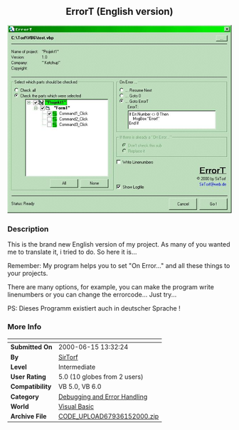 ﻿<div align="center">

## ErrorT \(English version\)

<img src="PIC2000615739543261.JPG">
</div>

### Description

This is the brand new English version of my project. As many of you wanted me to translate it, i tried to do. So here it is...

Remember: My program helps you to set "On Error..." and all these things to your projects.

There are many options, for example, you can make the program write linenumbers or you can change the errorcode... Just try...

PS: Dieses Programm existiert auch in deutscher Sprache !
 
### More Info
 


<span>             |<span>
---                |---
**Submitted On**   |2000-06-15 13:32:24
**By**             |[SirTorf](https://github.com/Planet-Source-Code/PSCIndex/blob/master/ByAuthor/sirtorf.md)
**Level**          |Intermediate
**User Rating**    |5.0 (10 globes from 2 users)
**Compatibility**  |VB 5\.0, VB 6\.0
**Category**       |[Debugging and Error Handling](https://github.com/Planet-Source-Code/PSCIndex/blob/master/ByCategory/debugging-and-error-handling__1-26.md)
**World**          |[Visual Basic](https://github.com/Planet-Source-Code/PSCIndex/blob/master/ByWorld/visual-basic.md)
**Archive File**   |[CODE\_UPLOAD67936152000\.zip](https://github.com/Planet-Source-Code/sirtorf-errort-english-version__1-8938/archive/master.zip)








